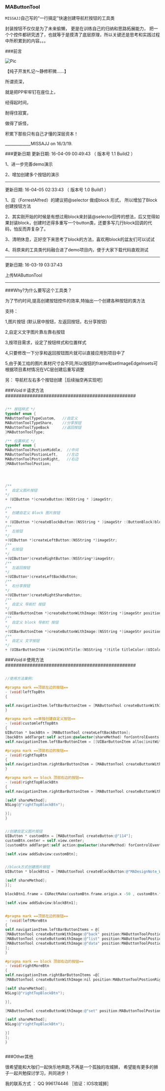

### MAButtonTool 

`MISSAJJ`自己写的“一行搞定”快速创建导航栏按钮的工具类 

封装按钮不仅仅是为了未来偷懒， 更是在训练自己的归纳和思路拓展能力， 把一个个控件都研究透了，也就等于是摸清了底层原理，所以关键还是思考和实践过程中所积累到的内容。。。


 
###前言

![Pic](https://github.com/MISSAJJ/MAButtonTool/blob/master/MISSAJJ_1.JPG)



【纯子开发札记～静修积微……】

所谓资深， 

就是把PP牢牢钉在座位上， 

经得起时间，

耐得住寂寞，

做得了妖怪，

积累下那些只有自己才懂的深层资本！

 

_____________MISSAJJ on 16/3/19.


###更新日期
更新日期: 16-04-09 00:49:43  （ 版本号 1.1 Build2 ）

1、进一步完善demo演示

2、增加创建多个按钮的演示

---
更新日期: 16-04-05 02:33:43   （ 版本号 1.0 Build1 ）

1、应（ForrestAlfred）的建议把@selector 做成block 形式， 所以增加了Block创建按钮方法 

2、其实刚开始的时候是有想过用block来封装@selector回传的想法，后又觉得如果封装block，创建时还得多重写一个button类，还要多写几行block回调的代码，怕反而弄复杂了。

3、清明休息，正好空下来思考了block的方法，喜欢用block的盆友们可以试试

4、将原来的工具类代码融合进了demo项目内，便于大家下载代码直观测试


---
更新日期: 16-03-19 03:37:43

上传MAButtonTool   

---

###Why?为什么要写这个工具类？


为了节约时间,提高创建按钮控件的效率,特抽出一个创建各种按钮的类方法

支持：

1,图片按钮 (默认居中按钮，左返回按钮，右分享按钮)

2,自定义文字图片靠左靠右按钮

3,按项目需求，设定了按钮样式和位置样式 

4,只要修改一下分享和返回按钮图片就可以直接应用到项目中了

5,由于美工给的图片素材尺寸会不同,所以按钮的frame和setImageEdgeInsets可根据项目素材情况在VC层创建后重写调整

另： 导航栏左右多个按钮创建［后续抽空再实现吧］ 




###Void＃请求方法################################################

```objective-c

/** 按钮样式 */
typedef enum {
MAButtonToolTypeCustom,   //自定义
MAButtonToolTypeShare,    //分享按钮
MAButtonToolTypeBack      //返回按钮
}MAButtonToolType;

/** 位置样式 */
typedef enum {
MAButtonToolPostionMiddle,  //中间
MAButtonToolPostionLeft,    //左边
MAButtonToolPostionRight,   //右边
}MAButtonToolPostion;


 

/**
*  自定义图片按钮
*/
+ (UIButton *)createButton:(NSString * )imageStr;

/**
*  创建自定义 Block 图片按钮
*/
+ (UIButton *)createBlockButton:(NSString * )imageStr :(ButtonBlock)block;
/**
*  左按钮
*/
+(UIButton *)createLeftButton:(NSString *)imageStr;
/**
*  右按钮
*/
+(UIButton*)createRightButton:(NSString*)imageStr;
/**
*  左返回按钮
*/
+(UIButton*)createLeftBackButton;
/**
*  右分享按钮
*/
+(UIButton*)createRightShareButton;
/**
*  自定义 导航栏 按钮
*/
+(UIBarButtonItem *)createButtonWithImage:(NSString *)imageStr position:(MAButtonToolPostion)position target:(id)target action:(SEL)action type:(MAButtonToolType)type;
/**
*  自定义 block 导航栏 按钮
*/
+(UIBarButtonItem *)createButtonWithImage:(NSString *)imageStr position:(MAButtonToolPostion)position type:(MAButtonToolType)type actionBlock:(ButtonItemBlock)block;
/**
*  自定义 文字按钮
*/
+ (UIBarButtonItem *)initWithTitle:(NSString *)title titleColor:(UIColor *)titleColor target:(id)target action:(SEL)action;


```

###Void＃使用方法################################################


```objective-c

//使用方法案例:

#pragma mark ==顶部左边的按钮==
- (void)leftTopBtn
{

self.navigationItem.leftBarButtonItem = [MAButtonTool createButtonWithImage:@"set_black" position:MAButtonToolPostionLeft target:self action:@selector(shareMethod) type:MAButtonToolTypeCustom];
}

```

```objective-c
#pragma mark ==单独创建自定义按钮==
- (void)customleftTopBtn
{
UIButton * backBtn = [MAButtonTool createLeftBackButton];
[backBtn addTarget:self action:@selector(shareMethod) forControlEvents:UIControlEventTouchUpInside];
self.navigationItem.leftBarButtonItem = [[UIBarButtonItem alloc]initWithCustomView:backBtn];}

```

```objective-c
#pragma mark ==顶部右边的按钮==
- (void)rightTopBtn
{
self.navigationItem.rightBarButtonItem = [MAButtonTool createButtonWithImage:nil position:MAButtonToolPostionRight target:self action:@selector(shareMethod) type:MAButtonToolTypeShare];
}

```

```objective-c
#pragma mark == block 顶部右边的按钮==
- (void)rightTopBlockBtn
{
self.navigationItem.rightBarButtonItem = [MAButtonTool createButtonWithImage:nil position:MAButtonToolPostionRight type:MAButtonToolTypeShare :^(UIButton *btn) {

[self shareMethod];
NSLog(@"rightTopBlockBtn");

}];
}

```

```objective-c

//创建自定义图片按钮
UIButton * customBtn = [MAButtonTool createButton:@"114"];
customBtn.center = self.view.center;
[customBtn addTarget:self action:@selector(shareMethod) forControlEvents:UIControlEventTouchUpInside];

[self.view addSubview:customBtn];

```

```objective-c

//block方式创建图片按钮
UIButton * blockBtn1 = [MAButtonTool createBlockButton:@"MADesignNote_Work_2" :^(UIButton *btn) {

[self shareMethod];
}];

blockBtn1.frame = CGRectMake(customBtn.frame.origin.x -50 , customBtn.frame.origin.y + 100, customBtn.frame.size.width + 100, customBtn.frame.size.height + 150);

[self.view addSubview:blockBtn1];

```

```objective-c

#pragma mark ==顶部左边的按钮==
- (void)leftMoreBtn
{
self.navigationItem.leftBarButtonItems = @[
[MAButtonTool createButtonWithImage:@"back" position:MAButtonToolPostionLeft target:self action:@selector(shareMethod) type:MAButtonToolTypeCustom],
[MAButtonTool createButtonWithImage:@"list" position:MAButtonToolPostionLeft target:self action:@selector(shareMethod) type:MAButtonToolTypeCustom],
[MAButtonTool createButtonWithImage:@"data" position:MAButtonToolPostionLeft target:self action:@selector(shareMethod) type:MAButtonToolTypeCustom]
];
}

```

```objective-c
#pragma mark == block 顶部右边的按钮==
- (void)rightMoreBtn
{
self.navigationItem.rightBarButtonItems =@[
[MAButtonTool createButtonWithImage:nil position:MAButtonToolPostionRight type:MAButtonToolTypeShare actionBlock:^(UIButton *btn) {

[self shareMethod];
NSLog(@"rightTopBlockBtn");

}],

[MAButtonTool createButtonWithImage:@"set" position:MAButtonToolPostionRight type:MAButtonToolTypeCustom actionBlock:^(UIButton *btn) {

[self shareMethod];
NSLog(@"rightTopBlockBtn");

}]
];
}



```





###Other其他


很希望能和大咖们一起快乐地奔跑,不再是一个孤独的攻城狮，
希望能有更多的狮子一起共勉探讨学习，共同进步！

我的联系方式 ： QQ   996174446  ［验证：IOS攻城狮］
